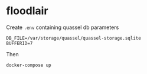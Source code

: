 floodlair
=========

Create `.env` containing quassel db parameters

```
DB_FILE=/var/storage/quassel/quassel-storage.sqlite
BUFFERID=7
```

Then

```
docker-compose up
```
